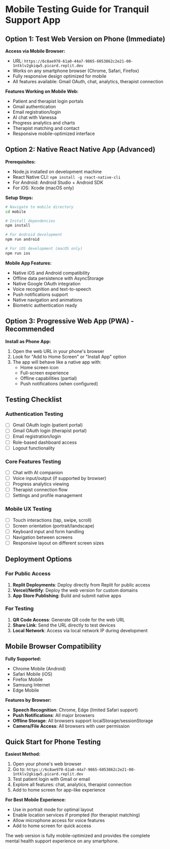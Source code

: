 # Mobile Testing Guide for Tranquil Support App

## Option 1: Test Web Version on Phone (Immediate)

**Access via Mobile Browser:**
- URL: `https://6c8ae978-61a0-44a7-9865-6053862c2e21-00-1ntklv2gkiqw5.picard.replit.dev`
- Works on any smartphone browser (Chrome, Safari, Firefox)
- Fully responsive design optimized for mobile
- All features available: Gmail OAuth, chat, analytics, therapist connection

**Features Working on Mobile Web:**
- Patient and therapist login portals
- Gmail authentication
- Email registration/login
- AI chat with Vanessa
- Progress analytics and charts
- Therapist matching and contact
- Responsive mobile-optimized interface

## Option 2: Native React Native App (Advanced)

**Prerequisites:**
- Node.js installed on development machine
- React Native CLI: `npm install -g react-native-cli`
- For Android: Android Studio + Android SDK
- For iOS: Xcode (macOS only)

**Setup Steps:**
```bash
# Navigate to mobile directory
cd mobile

# Install dependencies
npm install

# For Android development
npm run android

# For iOS development (macOS only)
npm run ios
```

**Mobile App Features:**
- Native iOS and Android compatibility
- Offline data persistence with AsyncStorage
- Native Google OAuth integration
- Voice recognition and text-to-speech
- Push notifications support
- Native navigation and animations
- Biometric authentication ready

## Option 3: Progressive Web App (PWA) - Recommended

**Install as Phone App:**
1. Open the web URL in your phone's browser
2. Look for "Add to Home Screen" or "Install App" option
3. The app will behave like a native app with:
   - Home screen icon
   - Full-screen experience
   - Offline capabilities (partial)
   - Push notifications (when configured)

## Testing Checklist

### Authentication Testing
- [ ] Gmail OAuth login (patient portal)
- [ ] Gmail OAuth login (therapist portal) 
- [ ] Email registration/login
- [ ] Role-based dashboard access
- [ ] Logout functionality

### Core Features Testing
- [ ] Chat with AI companion
- [ ] Voice input/output (if supported by browser)
- [ ] Progress analytics viewing
- [ ] Therapist connection flow
- [ ] Settings and profile management

### Mobile UX Testing
- [ ] Touch interactions (tap, swipe, scroll)
- [ ] Screen orientation (portrait/landscape)
- [ ] Keyboard input and form handling
- [ ] Navigation between screens
- [ ] Responsive layout on different screen sizes

## Deployment Options

### For Public Access
1. **Replit Deployments**: Deploy directly from Replit for public access
2. **Vercel/Netlify**: Deploy the web version for custom domains
3. **App Store Publishing**: Build and submit native apps

### For Testing
1. **QR Code Access**: Generate QR code for the web URL
2. **Share Link**: Send the URL directly to test devices
3. **Local Network**: Access via local network IP during development

## Mobile Browser Compatibility

**Fully Supported:**
- Chrome Mobile (Android)
- Safari Mobile (iOS)
- Firefox Mobile
- Samsung Internet
- Edge Mobile

**Features by Browser:**
- **Speech Recognition**: Chrome, Edge (limited Safari support)
- **Push Notifications**: All major browsers
- **Offline Storage**: All browsers support localStorage/sessionStorage
- **Camera/File Access**: All browsers with user permission

## Quick Start for Phone Testing

**Easiest Method:**
1. Open your phone's web browser
2. Go to: `https://6c8ae978-61a0-44a7-9865-6053862c2e21-00-1ntklv2gkiqw5.picard.replit.dev`
3. Test patient login with Gmail or email
4. Explore all features: chat, analytics, therapist connection
5. Add to home screen for app-like experience

**For Best Mobile Experience:**
- Use in portrait mode for optimal layout
- Enable location services if prompted (for therapist matching)
- Allow microphone access for voice features
- Add to home screen for quick access

The web version is fully mobile-optimized and provides the complete mental health support experience on any smartphone.